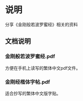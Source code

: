 # 说明
分享《金刚般若波罗蜜经》相关的资料

## 文档说明

### 金刚般若波罗蜜经.pdf

方便在手机上读写的繁体中文pdf文件。

### 金刚经楷体字帖.pdf

适合抄写的繁体中文版字贴。
